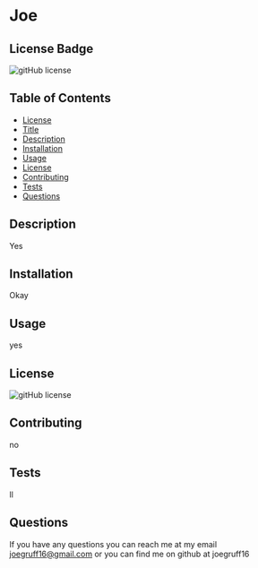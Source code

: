 # Joe

  ## License Badge
  ![gitHub license](https://img.shields.io/badge/Apache_2.0-blue)

  ## Table of Contents
  - [License](#license)
  - [Title](#title)
  - [Description](#description)
  - [Installation](#installation)
  - [Usage](#usage)
  - [License](#license)
  - [Contributing](#contributing)
  - [Tests](#tests)
  - [Questions](#questions)

  ## Description
  Yes

  ## Installation
  Okay

  ## Usage
  yes

  ## License
  ![gitHub license](https://img.shields.io/badge/Apache_2.0-blue)

  ## Contributing
  no

  ## Tests
  ll

  ## Questions
  If you have any questions you can reach me at my email joegruff16@gmail.com or you can find me on github at joegruff16